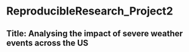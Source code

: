 # ReproducibleResearch_Project2

## Title: Analysing the impact of severe weather events across the US
